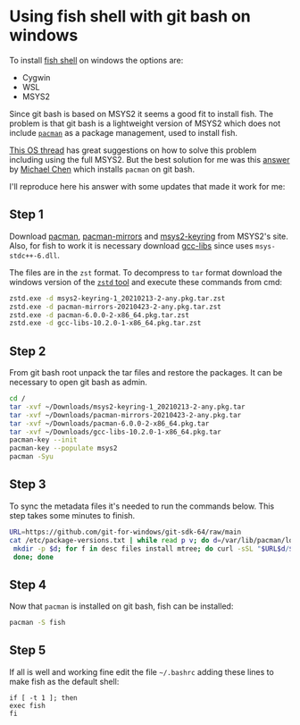 # Using fish shell with git bash on windows

To install [fish shell](https://fishshell.com/) on windows the options are:
- Cygwin
- WSL
- MSYS2

Since git bash is based on MSYS2 it seems a good fit to install fish. The problem is that git bash is a lightweight version of MSYS2 which does not include [`pacman`](https://www.msys2.org/docs/package-management/) as a package management, used to install fish.

[This OS thread](https://stackoverflow.com/questions/32712133/package-management-in-git-for-windows) has great suggestions on how to solve this problem including using the full MSYS2. But the best solution for me was this [answer](https://stackoverflow.com/a/65204171/4524171) by [Michael Chen](https://stackoverflow.com/users/7902054/michael-chen) which installs `pacman` on git bash.

I'll reproduce here his answer with some updates that made it work for me:

## Step 1

Download [pacman](https://packages.msys2.org/package/pacman?repo=msys), [pacman-mirrors](https://packages.msys2.org/package/pacman-mirrors?repo=msys) and [msys2-keyring](https://packages.msys2.org/package/msys2-keyring?repo=msys) from MSYS2's site. Also, for fish to work it is necessary download [gcc-libs](https://packages.msys2.org/package/gcc-libs?repo=msys&variant=x86_64) since uses `msys-stdc++-6.dll`.

The files are in the `zst` format. To decompress to `tar` format download the windows version of the [`zstd` tool](https://github.com/facebook/zstd/releases) and execute these commands from cmd:

```sh
zstd.exe -d msys2-keyring-1_20210213-2-any.pkg.tar.zst
zstd.exe -d pacman-mirrors-20210423-2-any.pkg.tar.zst
zstd.exe -d pacman-6.0.0-2-x86_64.pkg.tar.zst
zstd.exe -d gcc-libs-10.2.0-1-x86_64.pkg.tar.zst
```

## Step 2

From git bash root unpack the tar files and restore the packages. It can be necessary to open git bash as admin.

```sh
cd /
tar -xvf ~/Downloads/msys2-keyring-1_20210213-2-any.pkg.tar
tar -xvf ~/Downloads/pacman-mirrors-20210423-2-any.pkg.tar
tar -xvf ~/Downloads/pacman-6.0.0-2-x86_64.pkg.tar
tar -xvf ~/Downloads/gcc-libs-10.2.0-1-x86_64.pkg.tar
pacman-key --init
pacman-key --populate msys2
pacman -Syu
```

## Step 3

To sync the metadata files it's needed to run the commands below. This step takes some minutes to finish.

```sh
URL=https://github.com/git-for-windows/git-sdk-64/raw/main
cat /etc/package-versions.txt | while read p v; do d=/var/lib/pacman/local/$p-$v;
 mkdir -p $d; for f in desc files install mtree; do curl -sSL "$URL$d/$f" -o $d/$f;
 done; done
```

## Step 4

Now that `pacman` is installed on git bash, fish can be installed:

```sh
pacman -S fish
```

## Step 5

If all is well and working fine edit the file `~/.bashrc` adding these lines to make fish as the default shell:

```
if [ -t 1 ]; then
exec fish
fi
```
